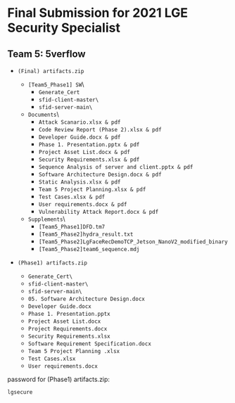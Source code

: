 # Final Submission for 2021 LGE Security Specialist
##                Team 5: 5verflow

- `(Final) artifacts.zip`
  - `[Team5_Phase1] SW`\
    - `Generate_Cert`
    - `sfid-client-master\`
    - `sfid-server-main\`
  - `Documents`\
    - `Attack Scanario.xlsx & pdf`
    - `Code Review Report (Phase 2).xlsx & pdf`
    - `Developer Guide.docx & pdf`
    - `Phase 1. Presentation.pptx & pdf`
    - `Project Asset List.docx & pdf`
    - `Security Requirements.xlsx & pdf`
    - `Sequence Analysis of server and client.pptx & pdf`
    - `Software Architecture Design.docx & pdf`
    - `Static Analysis.xlsx & pdf`
    - `Team 5 Project Planning.xlsx & pdf`
    - `Test Cases.xlsx & pdf`
    - `User requirements.docx & pdf`
    - `Vulnerability Attack Report.docx & pdf`
  - `Supplements`\
    - `[Team5_Phase1]DFD.tm7`
    - `[Team5_Phase2]hydra_result.txt`
    - `[Team5_Phase2]LgFaceRecDemoTCP_Jetson_NanoV2_modified_binary`
    - `[Team5_Phase2]team6_sequence.mdj`
  

- `(Phase1) artifacts.zip` 
  - `Generate_Cert\`
  - `sfid-client-master\`
  - `sfid-server-main\`
  - `05. Software Architecture Design.docx`
  - `Developer Guide.docx`
  - `Phase 1. Presentation.pptx`
  - `Project Asset List.docx`
  - `Project Requirements.docx`
  - `Security Requirements.xlsx`
  - `Software Requirement Specification.docx`
  - `Team 5 Project Planning .xlsx`
  - `Test Cases.xlsx`
  - `User requirements.docx`


password for (Phase1) artifacts.zip:
```
lgsecure
```

